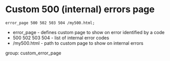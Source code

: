 # Custom 500 (internal) errors page

```nginx
error_page 500 502 503 504 /my500.html;
```

- error_page - defines custom page to show on error identified by a code
- 500 502 503 504 - list of internal error codes
- /my500.html - path to custom page to show on internal errors

group: custom_error_page

